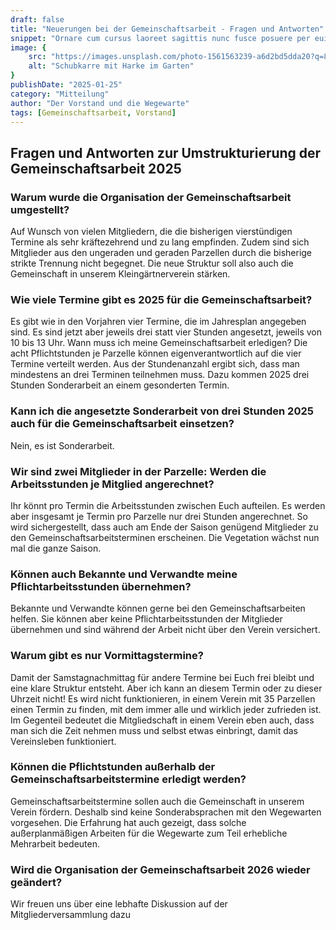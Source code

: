 ```yaml
---
draft: false
title: "Neuerungen bei der Gemeinschaftsarbeit - Fragen und Antworten"
snippet: "Ornare cum cursus laoreet sagittis nunc fusce posuere per euismod dis vehicula a, semper fames lacus maecenas dictumst pulvinar neque enim non potenti. Torquent hac sociosqu eleifend potenti."
image: {
    src: "https://images.unsplash.com/photo-1561563239-a6d2bd5dda20?q=80&w=2273&auto=format&fit=crop&ixlib=rb-4.0.3&ixid=M3wxMjA3fDB8MHxwaG90by1wYWdlfHx8fGVufDB8fHx8fA%3D%3D",
    alt: "Schubkarre mit Harke im Garten"
}
publishDate: "2025-01-25"
category: "Mitteilung"
author: "Der Vorstand und die Wegewarte"
tags: [Gemeinschaftsarbeit, Vorstand]
---
```


## Fragen und Antworten zur Umstrukturierung der Gemeinschaftsarbeit 2025

### Warum wurde die Organisation der Gemeinschaftsarbeit umgestellt?
Auf Wunsch von vielen Mitgliedern, die die bisherigen vierstündigen Termine als sehr
kräftezehrend und zu lang empfinden. Zudem sind sich Mitglieder aus den ungeraden und
geraden Parzellen durch die bisherige strikte Trennung nicht begegnet. Die neue Struktur soll
also auch die Gemeinschaft in unserem Kleingärtnerverein stärken.

### Wie viele Termine gibt es 2025 für die Gemeinschaftsarbeit?
Es gibt wie in den Vorjahren vier Termine, die im Jahresplan angegeben sind. Es sind jetzt
aber jeweils drei statt vier Stunden angesetzt, jeweils von 10 bis 13 Uhr.
Wann muss ich meine Gemeinschaftsarbeit erledigen?
Die acht Pflichtstunden je Parzelle können eigenverantwortlich auf die vier Termine verteilt
werden. Aus der Stundenanzahl ergibt sich, dass man mindestens an drei Terminen
teilnehmen muss. Dazu kommen 2025 drei Stunden Sonderarbeit an einem gesonderten
Termin.

### Kann ich die angesetzte Sonderarbeit von drei Stunden 2025 auch für die Gemeinschaftsarbeit einsetzen?
Nein, es ist Sonderarbeit.

### Wir sind zwei Mitglieder in der Parzelle: Werden die Arbeitsstunden je Mitglied angerechnet?

Ihr könnt pro Termin die Arbeitsstunden zwischen Euch aufteilen. Es werden aber insgesamt je
Termin pro Parzelle nur drei Stunden angerechnet.
So wird sichergestellt, dass auch am Ende der Saison genügend Mitglieder zu den
Gemeinschaftsarbeitsterminen erscheinen. Die Vegetation wächst nun mal die ganze Saison.

### Können auch Bekannte und Verwandte meine Pflichtarbeitsstunden übernehmen?
Bekannte und Verwandte können gerne bei den Gemeinschaftsarbeiten helfen. Sie können
aber keine Pflichtarbeitsstunden der Mitglieder übernehmen und sind während der Arbeit nicht
über den Verein versichert.

### Warum gibt es nur Vormittagstermine?
Damit der Samstagnachmittag für andere Termine bei Euch frei bleibt und eine klare Struktur
entsteht.
Aber ich kann an diesem Termin oder zu dieser Uhrzeit nicht!
Es wird nicht funktionieren, in einem Verein mit 35 Parzellen einen Termin zu finden, mit dem
immer alle und wirklich jeder zufrieden ist. Im Gegenteil bedeutet die Mitgliedschaft in einem
Verein eben auch, dass man sich die Zeit nehmen muss und selbst etwas einbringt, damit das
Vereinsleben funktioniert.

### Können die Pflichtstunden außerhalb der Gemeinschaftsarbeitstermine erledigt werden?
Gemeinschaftsarbeitstermine sollen auch die Gemeinschaft in unserem Verein fördern.
Deshalb sind keine Sonderabsprachen mit den Wegewarten vorgesehen. Die Erfahrung hat
auch gezeigt, dass solche außerplanmäßigen Arbeiten für die Wegewarte zum Teil erhebliche
Mehrarbeit bedeuten.

### Wird die Organisation der Gemeinschaftsarbeit 2026 wieder geändert?
Wir freuen uns über eine lebhafte Diskussion auf der Mitgliederversammlung dazu